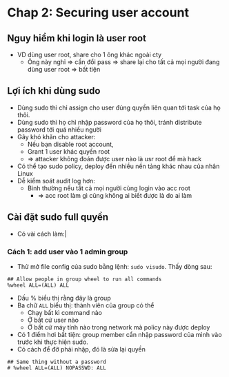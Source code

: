 # Chap 2: Securing user account
## Nguy hiểm khi login là user root
- VD dùng user root, share cho 1 ông khác ngoài cty
    - Ông này nghỉ => cần đổi pass => share lại cho tất cả mọi người đang dùng user root => bất tiện
## Lợi ích khi dùng sudo
- Dùng sudo thì chỉ assign cho user đúng quyền liên quan tới task của họ thôi.
- Dùng sudo thì họ chỉ nhập password của họ thôi, tránh distribute password tới quá nhiều người
- Gây khó khăn cho attacker: 
    - Nếu bạn disable root account,
    - Grant 1 user khác quyền root
    - => attacker không đoán được user nào là usr root để mà hack
- Có thể tạo sudo policy, deploy đến nhiều nền tảng khác nhau của nhân Linux
- Dễ kiểm soát audit log hơn:
    - Bình thường nếu tất cả mọi người cùng login vào acc root
        - => acc root làm gì cũng không ai biết được là do ai làm
## Cài đặt sudo full quyền
- Có vài cách làm:|
### Cách 1: add user vào 1 admin group
- Thử mở file config của sudo bằng lệnh: `sudo visudo`. Thấy dòng sau:
```
## Allow people in group wheel to run all commands
%wheel ALL=(ALL) ALL
```
- Dấu % biểu thị rằng đây là group
- Ba chữ `ALL` biểu thị: thành viên của group có thể
    - Chạy bất kì command nào
    - Ở bất cứ user nào
    - Ở bất cứ máy tính nào trong network mà policy này được deploy
- Có 1 điểm hơi bất tiện: group member cần nhập password của mình vào trước khi thực hiện sudo.
- Có cách để đỡ phải nhập, đó là sửa lại quyền
```
## Same thing without a password
# %wheel ALL=(ALL) NOPASSWD: ALL
```

